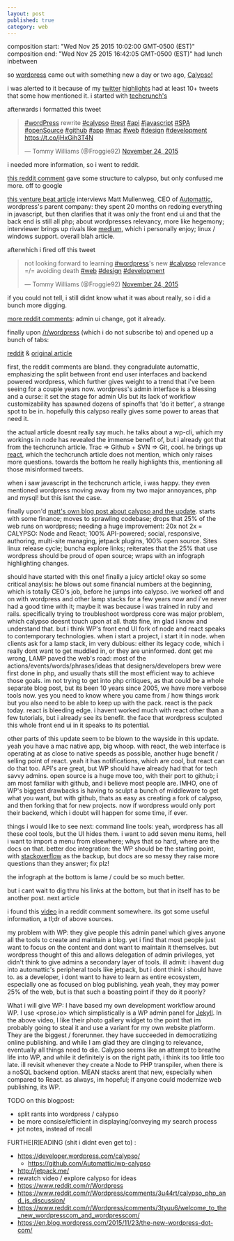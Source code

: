 ```yaml
---
layout: post
published: true
category: web
---
```


composition start: "Wed Nov 25 2015 10:02:00 GMT-0500 (EST)"
composition end: "Wed Nov 25 2015 16:42:05 GMT-0500 (EST)"
had lunch inbetween

so [wordpress](http://wordpress.com) came out with something new a day or two ago, [Calypso!](https://developer.wordpress.com/calypso/)

i was alerted to it because of my [twitter](http://twitter.com) [highlights](https://blog.twitter.com/2015/highlighting-the-best-of-twitter-for-you) had at least 10+ tweets that some how mentioned it. i started with [techcrunch's](http://techcrunch.com/2015/11/23/wordpress-com-goes-open-source-and-gets-a-desktop-app/)

afterwards i formatted this tweet

<blockquote class="twitter-tweet" lang="en"><p lang="en" dir="ltr"><a href="https://twitter.com/hashtag/wordPress?src=hash">#wordPress</a> rewrite&#10;<a href="https://twitter.com/hashtag/calypso?src=hash">#calypso</a> <a href="https://twitter.com/hashtag/rest?src=hash">#rest</a> <a href="https://twitter.com/hashtag/api?src=hash">#api</a> <a href="https://twitter.com/hashtag/javascript?src=hash">#javascript</a> <a href="https://twitter.com/hashtag/SPA?src=hash">#SPA</a> <a href="https://twitter.com/hashtag/openSource?src=hash">#openSource</a> <a href="https://twitter.com/hashtag/github?src=hash">#github</a> <a href="https://twitter.com/hashtag/app?src=hash">#app</a> <a href="https://twitter.com/hashtag/mac?src=hash">#mac</a>&#10;<a href="https://twitter.com/hashtag/web?src=hash">#web</a> <a href="https://twitter.com/hashtag/design?src=hash">#design</a> <a href="https://twitter.com/hashtag/development?src=hash">#development</a>&#10;<a href="https://t.co/jHxGih3T4N">https://t.co/jHxGih3T4N</a></p>&mdash; Tommy Williams (@Froggie92) <a href="https://twitter.com/Froggie92/status/669282177041850368">November 24, 2015</a></blockquote>
<script async src="//platform.twitter.com/widgets.js" charset="utf-8"></script>

i needed more information, so i went to reddit.

[this reddit comment](https://www.reddit.com/r/PHP/comments/3u44aq/regarding_wordpress/) gave some structure to calypso, but only confused me more. off to google

[this venture beat article](http://venturebeat.com/2015/11/24/wordpress-creator-matt-mullenweg-breaks-down-the-blogging-platforms-biggest-overhaul-in-years/) interviews Matt Mullenweg, CEO of [Automattic](automattic.com), wordpress's parent company: they spent 20 months on redoing everything in javascript, but then clarifies that it was only the front end ui and that the back end is still all php; about wordpresses relevancy, more like hegemony; interviewer brings up rivals like [medium](https://medium.com/), which i personally enjoy; linux / windows support. overall blah article. 

afterwhich i fired off this tweet

<blockquote class="twitter-tweet" lang="en"><p lang="en" dir="ltr">not looking forward to learning <a href="https://twitter.com/hashtag/wordpress?src=hash">#wordpress</a>&#39;s new <a href="https://twitter.com/hashtag/calypso?src=hash">#calypso</a>&#10;relevance =/= avoiding death &#10;<a href="https://twitter.com/hashtag/web?src=hash">#web</a> <a href="https://twitter.com/hashtag/design?src=hash">#design</a> <a href="https://twitter.com/hashtag/development?src=hash">#development</a></p>&mdash; Tommy Williams (@Froggie92) <a href="https://twitter.com/Froggie92/status/669284822087434240">November 24, 2015</a></blockquote>
<script async src="//platform.twitter.com/widgets.js" charset="utf-8"></script>

if you could not tell, i still didnt know what it was about really, so i did a bunch more digging.

[more reddit comments](https://www.reddit.com/r/learnprogramming/comments/3u3qoo/about_changes_on_wordpress/): admin ui change, got it already.

finally upon [/r/wordpress](reddit.com/r/wordpress) (which i do not subscribe to) and opened up a bunch of tabs:

[reddit](https://www.reddit.com/r/Wordpress/comments/3u34pc/thoughts_on_calypso/) & [original article](http://blog.versionpress.net/2015/11/thoughts-on-calypso/)

first, the reddit comments are bland. they congradulate automattic, emphasizing the split between front end user interfaces and backend powered wordpress, which further gives weight to a trend that i've been seeing for a couple years now. wordpress's admin interface is a blessing and a curse: it set the stage for admin UIs but its lack of workflow customizability has spawned dozens of spinoffs that 'do it better', a strange spot to be in. hopefully this calypso really gives some power to areas that need it.

the actual article doesnt really say much. he talks about a wp-cli, which my workings in node has revealed the immense benefit of, but i already got that from the techcrunch article. Trac => Github + SVN => Git, cool. he brings up [react](https://facebook.github.io/react/), which the techcrunch article does not mention, which only raises more questions. towards the bottom he really highlights this, mentioning all those misinformed tweets. 

when i saw javascript in the techcrunch article, i was happy. they even mentioned wordpress moving away from my two major annoyances, php and mysql! but this isnt the case.

finally upon'd [matt's own blog post about calypso and the update](http://ma.tt/2015/11/dance-to-calypso/). starts with some finance; moves to sprawling codebase; drops that 25% of the web runs on wordpress; needing a huge improvement: 20x not 2x = CALYPSO: Node and React; 100% API-powered; social, responsive, authoring, multi-site managing, jetpack plugins, 100% open source. Sites linux release cycle; buncha explore links; reiterates that the 25% that use wordpress should be proud of open source; wraps with an infograph highlighting changes.

should have started with this one! finally a juicy article! okay so some critical anaylsis: he blows out some financial numbers at the beginning, which is totally CEO's job, before he jumps into calypso. ive worked off and on with wordpress and other lamp stacks for a few years now and i've never had a good time with it; maybe it was because i was trained in ruby and rails. specifically trying to troubleshoot wordpress core was major problem, which calypso doesnt touch upon at all. thats fine, im glad i know and understand that. but i think WP's front end UI fork of node and react speaks to contemporary technologies. when i start a project, i start it in node. when clients ask for a lamp stack, im very dubious: either its legacy code, which i really dont want to get muddled in, or they are uninformed. dont get me wrong, LAMP paved the web's road: most of the actions/events/words/phrases/ideas that designers/developers brew were first done in php, and usually thats still the most efficient way to achieve those goals. im not trying to get into php critiques, as that could be a whole separate blog post, but its been 10 years since 2005, we have more verbose tools now. yes you need to know where you came from / how things work but you also need to be able to keep up with the pack. react is the pack today. react is bleeding edge. i havent worked much with react other than a few tutorials, but i already see its benefit. the face that wordpress sculpted this whole front end ui in it speaks to its potential. 

other parts of this update seem to be blown to the wayside in this update. yeah you have a mac native app, big whoop. with react, the web interface is operating at as close to native speeds as possible, another huge benefit / selling point of react. yeah it has notifications, which are cool, but react can do that too. API's are great, but WP should have already had that for tech savvy admins. open source is a huge move too, with their port to github; i am most familiar with github, and i believe most people are. IMHO, one of WP's biggest drawbacks is having to sculpt a bunch of middleware to get what you want, but with github, thats as easy as creating a fork of calypso, and then forking that for new projects. now if wordpress would only port their backend, which i doubt will happen for some time, if ever.

things i would like to see next:
command line tools: yeah, wordpress has all these cool tools, but the UI hides them. i want to add seven menu items, hell i want to import a menu from elsewhere; whys that so hard, where are the docs on that.
better doc integration: the WP should be the starting point, with [stackoverflow](stackoverflow.com) as the backup, but docs are so messy they raise more questions than they answer; fix plz!

the infograph at the bottom is lame / could be so much better.

but i cant wait to dig thru his links at the bottom, but that in itself has to be another post. next article

i found this [video](https://videopress.com/v/bi7dnCzS) in a reddit comment somewhere. its got some useful information, a tl;dr of above sources.

my problem with WP: they give people this admin panel which gives anyone all the tools to create and maintain a blog. yet i find that most people just want to focus on the content and dont want to maintain it themselves. but wordpress thought of this and allows delegation of admin privileges, yet didn't think to give admins a secondary layer of tools. ill admit: i havent dug into automattic's peripheral tools like jetpack, but i dont think i should have to. as a developer, i dont want to have to learn as entire ecosystem, especially one as focused on blog publishing. yeah yeah, they may power 25% of the web, but is that such a boasting point if they do it poorly? 

What i will give WP: I have based my own development workflow around WP. I use <prose.io> which simplistically is a WP admin panel for [Jekyll](jekyllrb.com). In the above video, I like their photo gallery widget to the point that im probably going to steal it and use a variant for my own website platform. They are the biggest / forerunner. they have succeeded in democratizing online publishing. and while I am glad they are clinging to relevance, eventually all things need to die. Calypso seems like an attempt to breathe life into WP, and while it definitely is on the right path, i think its too little too late. ill revisit whenever they create a Node to PHP transpiler, when there is a noSQL backend option. MEAN stacks arent that new, especially when compared to React. as always, im hopeful; if anyone could modernize web publishing, its WP.

TODO on this blogpost:

- split rants into wordpress / calypso
- be more consise/efficient in displaying/conveying my search process
- jot notes, instead of recall

FURTHE[R]EADING (shit i didnt even get to) :

- <https://developer.wordpress.com/calypso/>
    - <https://github.com/Automattic/wp-calypso>
- <http://jetpack.me/>
- rewatch video / explore calypso for ideas
- <https://www.reddit.com/r/Wordpress>
- <https://www.reddit.com/r/Wordpress/comments/3u44rt/calypso_php_and_js_discussion/>
- <https://www.reddit.com/r/Wordpress/comments/3tyuu6/welcome_to_the_new_wordpresscom_and_wordpresscom/>
- <https://en.blog.wordpress.com/2015/11/23/the-new-wordpress-dot-com/>
